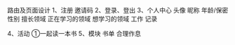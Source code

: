 路由及页面设计
1、注册
    邀请码
2、登录、登出
3、个人中心
    头像
    昵称
    年龄/保密
    性别
    擅长领域
    正在学习的领域
    想学习的领域
    工作
    记录
    
 4、活动
 ①一起读一本书
 5、模块
 书单
 合理作息
 
    



